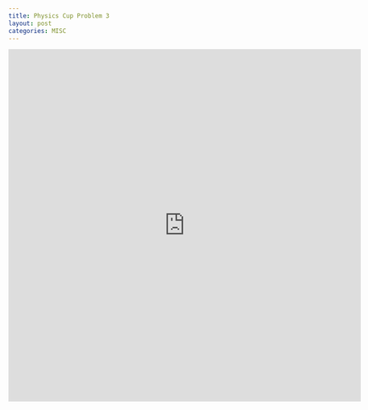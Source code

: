 ```yaml
---
title: Physics Cup Problem 3
layout: post
categories: MISC
---
```


<embed src="http://iamayushanand.github.io/assets/pdfs/phycupprob3.pdf" width="700" height="700">



